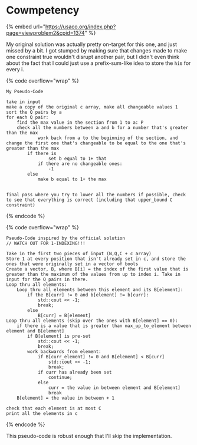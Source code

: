 # Cowmpetency

{% embed url="https://usaco.org/index.php?page=viewproblem2&cpid=1374" %}

My original solution was actually pretty on-target for this one, and just missed by a bit. I got stumped by making sure that changes made to make one constraint true wouldn't disrupt another pair, but I didn't even think about the fact that I could just use a prefix-sum-like idea to store the `hi`s for every i.&#x20;

{% code overflow="wrap" %}
```
My Pseudo-Code

take in input
make a copy of the original c array, make all changeable values 1
sort the Q pairs by a
for each Q pair:
	find the max value in the section from 1 to a: P
	check all the numbers between a and b for a number that's greater than the max
			work back from a to the beginning of the section, and change the first one that's changeable to be equal to the one that's greater than the max
		if there is
				set b equal to 1+ that
			if there are no changeable ones:
				-1
		else
			make b equal to 1+ the max
		

final pass where you try to lower all the numbers if possible, check to see that everything is correct (including that upper_bound C constraint)

```
{% endcode %}

{% code overflow="wrap" %}
```
Pseudo-Code inspired by the official solution
// WATCH OUT FOR 1-INDEXING!!!

Take in the first two pieces of input (N,Q,C + c array)
Store 1 at every position that isn't already set in c, and store the ones that were originally set in a vector of bools
Create a vector, B, where B[i] = the index of the first value that is greater than the maximum of the values from up to index i. Take in input for the Q pairs in there.
Loop thru all elements:
    Loop thru all elements between this element and its B[element]:
        if the B[curr] != 0 and b[element] != b[curr]:
            std::cout << -1;
            break;
        else
            B[curr] = B[element]
Loop thru all elements (skip over the ones with B[element] == 0):
    if there is a value that is greater than max_up_to_element between element and B[element]
        if B[element] is pre-set
            std::cout << -1;
            break;
        work backwards from element:
            if B[curr_element] != 0 and B[element] < B[curr]
                std::cout << -1;
                break;
            if curr has already been set
                continue;
            else
                curr = the value in between element and B[element]
                break
    B[element] = the value in between + 1
    
check that each element is at most C
print all the elements in c
```
{% endcode %}

This pseudo-code is robust enough that I'll skip the implementation.
